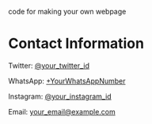 code for making your own webpage
<!DOCTYPE html>
<html lang="en">
<head>
    <meta charset="UTF-8">
    <meta name="viewport" content="width=device-width, initial-scale=1.0">
    <title>Contact Information</title>
</head>
<body>
    <h1>Contact Information</h1>
    <p>Twitter: <a href="https://twitter.com/your_twitter_id" target="_blank">@your_twitter_id</a></p>
    <p>WhatsApp: <a href="https://wa.me/your_whatsapp_number" target="_blank">+YourWhatsAppNumber</a></p>
    <p>Instagram: <a href="https://instagram.com/your_instagram_id" target="_blank">@your_instagram_id</a></p>
    <p>Email: <a href="mailto:your_email@example.com">your_email@example.com</a></p>
</body>
</html>
